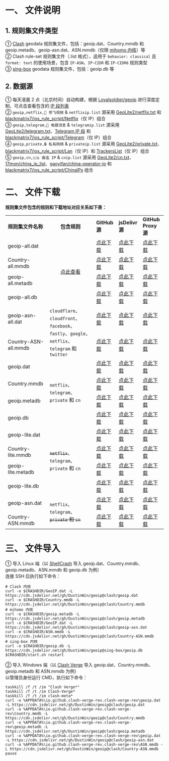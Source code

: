 # 一、 文件说明
## 1. 规则集文件类型
① [Clash](https://github.com/Dreamacro/clash) geodata 规则集文件，包括：geoip.dat、Country.mmdb 和 geoip.metadb、geoip-asn.dat、ASN.mmdb（仅限 [mihomo 内核](https://github.com/MetaCubeX/mihomo)）等  
② Clash rule-set 规则集文件（.list 格式），适用于 `behavior: classical` 且 `format: text` 的使用场景，包含 `IP-ASN`、`IP-CIDR` 和 `IP-CIDR6` 规则类型  
③ [sing-box](https://github.com/SagerNet/sing-box) geodata 规则集文件，包括：geoip.db 等
## 2. 数据源
① 每天凌晨 2 点（北京时间）自动构建，根据 [Loyalsoldier/geoip](https://github.com/Loyalsoldier/geoip) 进行深度定制，可点击查看包含的 [IP 段列表](https://github.com/DustinWin/geoip/tree/ips)  
② `geoip,netflix,🎥 奈飞视频` & `netflixip.list` 源采用 [GeoLite2/netflix.txt](https://dev.maxmind.com/geoip/geolite2-free-geolocation-data) 和 [blackmatrix7/ios_rule_script/Netflix](https://github.com/blackmatrix7/ios_rule_script/tree/master/rule/Clash/Netflix)（仅 IP）组合  
③ `geoip,telegram,📲 电报消息` & `telegramip.list` 源采用 [GeoLite2/telegram.txt](https://dev.maxmind.com/geoip/geolite2-free-geolocation-data)、[Telegram IP 段](https://core.telegram.org/resources/cidr.txt) 和 [blackmatrix7/ios_rule_script/Telegram](https://github.com/blackmatrix7/ios_rule_script/tree/master/rule/Clash/Telegram)（仅 IP）组合  
④ `geoip,private,🔒 私有网络` & `privateip.list` 源采用 [GeoLite2/private.txt](https://dev.maxmind.com/geoip/geolite2-free-geolocation-data)、[blackmatrix7/ios_rule_script/Lan](https://github.com/blackmatrix7/ios_rule_script/tree/master/rule/Clash/Lan)（仅 IP）和 [TrackersList](https://github.com/XIU2/TrackersListCollection/blob/master/all.txt)（仅 IP）组合  
⑤ `geoip,cn,🇨🇳 直连 IP` & `cnip.list` 源采用 [GeoLite2/cn.txt](https://dev.maxmind.com/geoip/geolite2-free-geolocation-data)、[17mon/china_ip_list](https://github.com/17mon/china_ip_list)、[gaoyifan/china-operator-ip](https://github.com/gaoyifan/china-operator-ip) 和 [blackmatrix7/ios_rule_script/ChinaIPs](https://github.com/blackmatrix7/ios_rule_script/tree/master/rule/Clash/ChinaIPs) 组合
# 二、 文件下载
**规则集文件包含的规则和下载地址对应关系如下表：**
<table>
  <tr>
    <td><b>规则集文件名称</b></td>
    <td align="center"><b>包含规则</b></td>
    <td><b>GitHub 源</b></td>
    <td><b>jsDelivr 源</b></td>
    <td><b>GitHub Proxy 源</b></td>
  </tr>
  <tr>
    <td>geoip-all.dat</td>
    <td rowspan="4" align="center"><a href="https://github.com/Loyalsoldier/geoip/tree/release/text">点此查看</a></td>
    <td><a href="https://raw.githubusercontent.com/DustinWin/geoip/clash/geoip-all.dat">点此下载</a></td>
    <td><a href="https://cdn.jsdelivr.net/gh/DustinWin/geoip@clash/geoip-all.dat">点此下载</a></td>
    <td><a href="https://mirror.ghproxy.com/https://raw.githubusercontent.com/DustinWin/geoip/clash/geoip-all.dat">点此下载</a></td>
  </tr>
  <tr>
    <td>Country-all.mmdb</td>
    <td><a href="https://raw.githubusercontent.com/DustinWin/geoip/clash/Country-all.mmdb">点此下载</a></td>
    <td><a href="https://cdn.jsdelivr.net/gh/DustinWin/geoip@clash/Country-all.mmdb">点此下载</a></td>
    <td><a href="https://mirror.ghproxy.com/https://raw.githubusercontent.com/DustinWin/geoip/clash/Country-all.mmdb">点此下载</a></td>
  </tr>
  <tr>
    <td>geoip-all.metadb</td>
    <td><a href="https://raw.githubusercontent.com/DustinWin/geoip/clash/geoip-all.metadb">点此下载</a></td>
    <td><a href="https://cdn.jsdelivr.net/gh/DustinWin/geoip@clash/geoip-all.metadb">点此下载</a></td>
    <td><a href="https://mirror.ghproxy.com/https://raw.githubusercontent.com/DustinWin/geoip/clash/geoip-all.metadb">点此下载</a></td>
  </tr>
  <tr>
    <td>geoip-all.db</td>
    <td><a href="https://raw.githubusercontent.com/DustinWin/geoip/sing-box/geoip-all.db">点此下载</a></td>
    <td><a href="https://cdn.jsdelivr.net/gh/DustinWin/geoip@sing-box/geoip-all.db">点此下载</a></td>
    <td><a href="https://mirror.ghproxy.com/https://raw.githubusercontent.com/DustinWin/geoip/sing-box/geoip-all.db">点此下载</a></td>
  </tr>
  <tr>
    <td>geoip-asn-all.dat</td>
    <td rowspan="2"><code>cloudflare</code></del>、<code>cloudfront</code>、<code>facebook</code>、<code>fastly</code>、<code>google</code>、<code>netflix</code>、<code>telegram</code> 和 <code>twitter</code></td>
    <td><a href="https://raw.githubusercontent.com/DustinWin/geoip/clash/geoip-asn-all.dat">点此下载</a></td>
    <td><a href="https://cdn.jsdelivr.net/gh/DustinWin/geoip@clash/geoip-asn-all.dat">点此下载</a></td>
    <td><a href="https://mirror.ghproxy.com/https://raw.githubusercontent.com/DustinWin/geoip/clash/geoip-asn-all.dat">点此下载</a></td>
  </tr>
  <tr>
    <td>Country-ASN-all.mmdb</td>
    <td><a href="https://raw.githubusercontent.com/DustinWin/geoip/clash/Country-ASN-all.mmdb">点此下载</a></td>
    <td><a href="https://cdn.jsdelivr.net/gh/DustinWin/geoip@clash/Country-ASN-all.mmdb">点此下载</a></td>
    <td><a href="https://mirror.ghproxy.com/https://raw.githubusercontent.com/DustinWin/geoip/clash/Country-ASN-all.mmdb">点此下载</a></td>
  </tr>
  <tr>
    <td>geoip.dat</td>
    <td rowspan="4"><code>netflix</code>、<code>telegram</code>、<code>private</code> 和 <code>cn</code></td>
    <td><a href="https://raw.githubusercontent.com/DustinWin/geoip/clash/geoip.dat">点此下载</a></td>
    <td><a href="https://cdn.jsdelivr.net/gh/DustinWin/geoip@clash/geoip.dat">点此下载</a></td>
    <td><a href="https://mirror.ghproxy.com/https://raw.githubusercontent.com/DustinWin/geoip/clash/geoip.dat">点此下载</a></td>
  </tr>
  <tr>
    <td>Country.mmdb</td>
    <td><a href="https://raw.githubusercontent.com/DustinWin/geoip/clash/Country.mmdb">点此下载</a></td>
    <td><a href="https://cdn.jsdelivr.net/gh/DustinWin/geoip@clash/Country.mmdb">点此下载</a></td>
    <td><a href="https://mirror.ghproxy.com/https://raw.githubusercontent.com/DustinWin/geoip/clash/Country.mmdb">点此下载</a></td>
  </tr>
  <tr>
    <td>geoip.metadb</td>
    <td><a href="https://raw.githubusercontent.com/DustinWin/geoip/clash/geoip.metadb">点此下载</a></td>
    <td><a href="https://cdn.jsdelivr.net/gh/DustinWin/geoip@clash/geoip.metadb">点此下载</a></td>
    <td><a href="https://mirror.ghproxy.com/https://raw.githubusercontent.com/DustinWin/geoip/clash/geoip.metadb">点此下载</a></td>
  </tr>
  <tr>
    <td>geoip.db</td>
    <td><a href="https://raw.githubusercontent.com/DustinWin/geoip/sing-box/geoip.db">点此下载</a></td>
    <td><a href="https://cdn.jsdelivr.net/gh/DustinWin/geoip@sing-box/geoip.db">点此下载</a></td>
    <td><a href="https://mirror.ghproxy.com/https://raw.githubusercontent.com/DustinWin/geoip/sing-box/geoip.db">点此下载</a></td>
  </tr>
  <tr>
    <td>geoip-lite.dat</td>
    <td rowspan="4"><del><code>netflix</code></del>、<code>telegram</code>、<code>private</code> 和 <code>cn</code></td>
    <td><a href="https://raw.githubusercontent.com/DustinWin/geoip/clash/geoip-lite.dat">点此下载</a></td>
    <td><a href="https://cdn.jsdelivr.net/gh/DustinWin/geoip@clash/geoip-lite.dat">点此下载</a></td>
    <td><a href="https://mirror.ghproxy.com/https://raw.githubusercontent.com/DustinWin/geoip/clash/geoip-lite.dat">点此下载</a></td>
  </tr>
  <tr>
    <td>Country-lite.mmdb</td>
    <td><a href="https://raw.githubusercontent.com/DustinWin/geoip/clash/Country-lite.mmdb">点此下载</a></td>
    <td><a href="https://cdn.jsdelivr.net/gh/DustinWin/geoip@clash/Country-lite.mmdb">点此下载</a></td>
    <td><a href="https://mirror.ghproxy.com/https://raw.githubusercontent.com/DustinWin/geoip/clash/Country-lite.mmdb">点此下载</a></td>
  </tr>
  <tr>
    <td>geoip-lite.metadb</td>
    <td><a href="https://raw.githubusercontent.com/DustinWin/geoip/clash/geoip-lite.metadb">点此下载</a></td>
    <td><a href="https://cdn.jsdelivr.net/gh/DustinWin/geoip@clash/geoip-lite.metadb">点此下载</a></td>
    <td><a href="https://mirror.ghproxy.com/https://raw.githubusercontent.com/DustinWin/geoip/clash/geoip-lite.metadb">点此下载</a></td>
  </tr>
  <tr>
    <td>geoip-lite.db</td>
    <td><a href="https://raw.githubusercontent.com/DustinWin/geoip/sing-box/geoip-lite.db">点此下载</a></td>
    <td><a href="https://cdn.jsdelivr.net/gh/DustinWin/geoip@sing-box/geoip-lite.db">点此下载</a></td>
    <td><a href="https://mirror.ghproxy.com/https://raw.githubusercontent.com/DustinWin/geoip/sing-box/geoip-lite.db">点此下载</a></td>
  </tr>
  <tr>
    <td>geoip-asn.dat</td>
    <td rowspan="2"><code>netflix</code>、<code>telegram</code>、<del><code>private</code> 和 <code>cn</code></del></td>
    <td><a href="https://raw.githubusercontent.com/DustinWin/geoip/clash/geoip-asn.dat">点此下载</a></td>
    <td><a href="https://cdn.jsdelivr.net/gh/DustinWin/geoip@clash/geoip-asn.dat">点此下载</a></td>
    <td><a href="https://mirror.ghproxy.com/https://raw.githubusercontent.com/DustinWin/geoip/clash/geoip-asn.dat">点此下载</a></td>
  </tr>
  <tr>
    <td>Country-ASN.mmdb</td>
    <td><a href="https://raw.githubusercontent.com/DustinWin/geoip/clash/Country-ASN.mmdb">点此下载</a></td>
    <td><a href="https://cdn.jsdelivr.net/gh/DustinWin/geoip@clash/Country-ASN.mmdb">点此下载</a></td>
    <td><a href="https://mirror.ghproxy.com/https://raw.githubusercontent.com/DustinWin/geoip/clash/Country-ASN.mmdb">点此下载</a></td>
  </tr>
</table>

# 三、 文件导入
① 导入 Linux 端（以 [ShellCrash](https://github.com/juewuy/ShellCrash) 导入 geoip.dat、Country.mmdb、geoip.metadb、ASN.mmdb 和 geoip.db 为例）  
连接 SSH 后执行如下命令：
```
# Clash 内核
curl -o $CRASHDIR/GeoIP.dat -L https://cdn.jsdelivr.net/gh/DustinWin/geoip@clash/geoip.dat
curl -o $CRASHDIR/Country.mmdb -L https://cdn.jsdelivr.net/gh/DustinWin/geoip@clash/Country.mmdb
# mihomo 内核
curl -o $CRASHDIR/geoip.metadb -L https://cdn.jsdelivr.net/gh/DustinWin/geoip@clash/geoip.metadb
curl -o $CRASHDIR/GeoIP.dat -L https://cdn.jsdelivr.net/gh/DustinWin/geoip@clash/geoip-asn.dat
curl -o $CRASHDIR/ASN.mmdb -L https://cdn.jsdelivr.net/gh/DustinWin/geoip@clash/Country-ASN.mmdb
# sing-box 内核
curl -o $CRASHDIR/geoip.db -L https://cdn.jsdelivr.net/gh/DustinWin/geoip@sing-box/geoip.db
$CRASHDIR/start.sh restart
```
② 导入 Windows 端（以 [Clash Verge](https://github.com/clash-verge-rev/clash-verge-rev) 导入 geoip.dat、Country.mmdb、geoip.metadb 和 ASN.mmdb 为例）  
以管理员身份运行 CMD，执行如下命令：
```
taskkill /f /t /im "Clash Verge*"
taskkill /f /t /im Clash-Verge*
taskkill /f /t /im clash-meta*
curl -o %APPDATA%\io.github.clash-verge-rev.clash-verge-rev\geoip.dat -L https://cdn.jsdelivr.net/gh/DustinWin/geoip@clash/geoip.dat
curl -o %APPDATA%\io.github.clash-verge-rev.clash-verge-rev\Country.mmdb -L https://cdn.jsdelivr.net/gh/DustinWin/geoip@clash/Country.mmdb
curl -o %APPDATA%\io.github.clash-verge-rev.clash-verge-rev\geoip.metadb -L https://cdn.jsdelivr.net/gh/DustinWin/geoip@clash/geoip.metadb
curl -o %APPDATA%\io.github.clash-verge-rev.clash-verge-rev\geoip.dat -L https://cdn.jsdelivr.net/gh/DustinWin/geoip@clash/geoip-asn.dat
curl -o %APPDATA%\io.github.clash-verge-rev.clash-verge-rev\ASN.mmdb -L https://cdn.jsdelivr.net/gh/DustinWin/geoip@clash/Country-ASN.mmdb
pause
```
